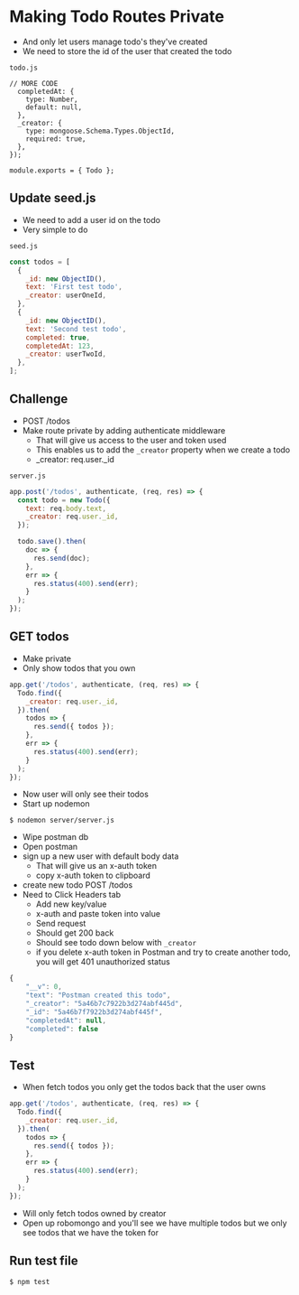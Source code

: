 # Making Todo Routes Private
* And only let users manage todo's they've created
* We need to store the id of the user that created the todo

`todo.js`

```
// MORE CODE
  completedAt: {
    type: Number,
    default: null,
  },
  _creator: {
    type: mongoose.Schema.Types.ObjectId,
    required: true,
  },
});

module.exports = { Todo };
```

## Update seed.js
* We need to add a user id on the todo
* Very simple to do

`seed.js`

```js
const todos = [
  {
    _id: new ObjectID(),
    text: 'First test todo',
    _creator: userOneId,
  },
  {
    _id: new ObjectID(),
    text: 'Second test todo',
    completed: true,
    completedAt: 123,
    _creator: userTwoId,
  },
];
```

## Challenge
* POST /todos
* Make route private by adding authenticate middleware
    - That will give us access to the user and token used
    - This enables us to add the `_creator` property when we create a todo
    - _creator: req.user._id

`server.js`

```js
app.post('/todos', authenticate, (req, res) => {
  const todo = new Todo({
    text: req.body.text,
    _creator: req.user._id,
  });

  todo.save().then(
    doc => {
      res.send(doc);
    },
    err => {
      res.status(400).send(err);
    }
  );
});
```

## GET todos
* Make private
* Only show todos that you own

```js
app.get('/todos', authenticate, (req, res) => {
  Todo.find({
    _creator: req.user._id,
  }).then(
    todos => {
      res.send({ todos });
    },
    err => {
      res.status(400).send(err);
    }
  );
});
```

* Now user will only see their todos
* Start up nodemon

`$ nodemon server/server.js`

* Wipe postman db
* Open postman
* sign up a new user with default body data
    - That will give us an x-auth token
    - copy x-auth token to clipboard
* create new todo POST /todos
* Need to Click Headers tab
    - Add new key/value
    - x-auth and paste token into value
    - Send request
    - Should get 200 back
    - Should see todo down below with `_creator`
    - if you delete x-auth token in Postman and try to create another todo, you will get 401 unauthorized status

```js
{
    "__v": 0,
    "text": "Postman created this todo",
    "_creator": "5a46b7c7922b3d274abf445d",
    "_id": "5a46b7f7922b3d274abf445f",
    "completedAt": null,
    "completed": false
}
```

## Test
* When fetch todos you only get the todos back that the user owns

```js
app.get('/todos', authenticate, (req, res) => {
  Todo.find({
    _creator: req.user._id,
  }).then(
    todos => {
      res.send({ todos });
    },
    err => {
      res.status(400).send(err);
    }
  );
});
```

* Will only fetch todos owned by creator
* Open up robomongo and you'll see we have multiple todos but we only see todos that we have the token for

## Run test file

`$ npm test`


